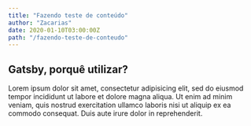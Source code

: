 ```yaml
---
title: "Fazendo teste de conteúdo"
author: "Zacarias"
date: 2020-01-10T03:00:00Z
path: "/fazendo-teste-de-conteudo"
---
```


## Gatsby, porquê utilizar?

Lorem ipsum dolor sit amet, consectetur adipisicing elit, sed do eiusmod tempor incididunt ut labore et dolore magna aliqua. Ut enim ad minim veniam, quis nostrud exercitation ullamco laboris nisi ut aliquip ex ea commodo consequat. Duis aute irure dolor in reprehenderit.